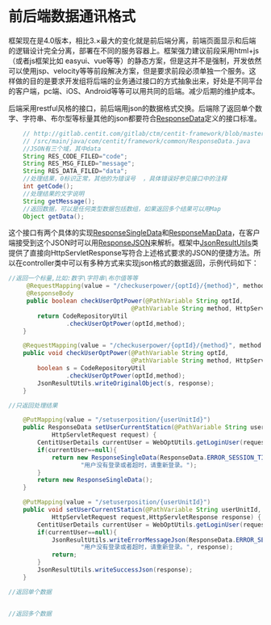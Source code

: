 # 前后端数据通讯格式

框架现在是4.0版本，相比3.×最大的变化就是前后端分离，前端页面显示和后端的逻辑设计完全分离，部署在不同的服务容器上。框架强力建议前段采用html+js（或者js框架比如 easyui、vue等等）的静态方案，但是这并不是强制，开发依然可以使用jsp、velocity等等前段解决方案，但是要求前段必须单独一个服务。这样做的目的是要求开发组将后端的业务通过接口的方式抽象出来，好处是不同平台的客户端，pc端、iOS、Android等等可以用共同的后端。减少后期的维护成本。

后端采用restful风格的接口，前后端用json的数据格式交换。后端除了返回单个数字、字符串、布尔型等标量其他的json都要符合[ResponseData](http://gitlab.centit.com/gitlab/ctm/centit-framework/blob/master/framework-adapter/src/main/java/com/centit/framework/common/ResponseData.java)定义的接口标准。

```java
    // http://gitlab.centit.com/gitlab/ctm/centit-framework/blob/master/framework-adapter\
    // /src/main/java/com/centit/framework/common/ResponseData.java
    //JSON有三个域，其中data
    String RES_CODE_FILED="code";    
    String RES_MSG_FILED="message";
    String RES_DATA_FILED="data";
    //处理结果，0标识正常，其他的为错误号  ，具体错误好参见接口中的注释 
    int getCode();
    //处理结果的文字说明
    String getMessage();
    //返回数据，可以是任何类型数据包括数组，如果返回多个结果可以用Map
    Object getData();
```

这个接口有两个具体的实现[ResponseSingleData](http://gitlab.centit.com/gitlab/ctm/centit-framework/blob/master/framework-adapter/src/main/java/com/centit/framework/common/ResponseSingleData.java)和[ResponseMapData](http://gitlab.centit.com/gitlab/ctm/centit-framework/blob/master/framework-adapter/src/main/java/com/centit/framework/common/ResponseMapData.java)，在客户端接受到这个JSON时可以用[ResponseJSON](http://gitlab.centit.com/gitlab/ctm/centit-framework/blob/master/framework-adapter/src/main/java/com/centit/framework/common/ResponseJSON.java)来解析。框架中[JsonResultUtils](http://gitlab.centit.com/gitlab/ctm/centit-framework/blob/master/framework-adapter/src/main/java/com/centit/framework/common/JsonResultUtils.java)类提供了直接向HttpServletResponse写符合上述格式要求的JSON的便捷方法。所以在controller类中可以有多种方式来实现json格式的数据返回，示例代码如下：

```java
//返回一个标量,比如:数字\字符串\布尔值等等
     @RequestMapping(value = "/checkuserpower/{optId}/{method}", method = { RequestMethod.GET })
     @ResponseBody
     public boolean checkUserOptPower(@PathVariable String optId,
                                  @PathVariable String method, HttpServletResponse response) {
        return CodeRepositoryUtil
                .checkUserOptPower(optId,method);
    }

    @RequestMapping(value = "/checkuserpower/{optId}/{method}", method = { RequestMethod.GET })
    public void checkUserOptPower(@PathVariable String optId,
                                  @PathVariable String method, HttpServletResponse response) {
        boolean s = CodeRepositoryUtil
                .checkUserOptPower(optId,method);
        JsonResultUtils.writeOriginalObject(s, response);
    }

//只返回处理结果

    @PutMapping(value = "/setuserposition/{userUnitId}")
    public ResponseData setUserCurrentStaticn(@PathVariable String userUnitId,
            HttpServletRequest request) {
        CentitUserDetails currentUser = WebOptUtils.getLoginUser(request);
        if(currentUser==null){
            return new ResponseSingleData(ResponseData.ERROR_SESSION_TIMEOUT,
                    "用户没有登录或者超时，请重新登录。");
        }
        return new ResponseSingleData();
    }

    @PutMapping(value = "/setuserposition/{userUnitId}")
    public void setUserCurrentStaticn(@PathVariable String userUnitId,
            HttpServletRequest request,HttpServletResponse response) {
        CentitUserDetails currentUser = WebOptUtils.getLoginUser(request);
        if(currentUser==null){
            JsonResultUtils.writeErrorMessageJson(ResponseData.ERROR_SESSION_TIMEOUT,
                    "用户没有登录或者超时，请重新登录。", response);
            return;
        }
        JsonResultUtils.writeSuccessJson(response);
    }

//返回单个数据


//返回多个数据

```



